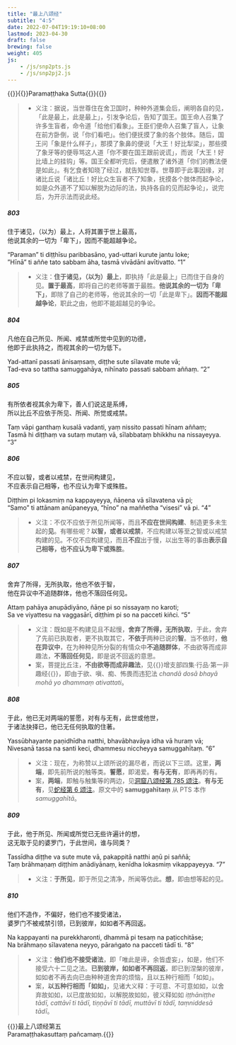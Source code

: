```yaml
---
title: "最上八颂经"
subtitle: "4:5"
date: 2022-07-04T19:19:10+08:00
lastmod: 2023-04-30
draft: false
brewing: false
weight: 405
js:
    - /js/snp2pts.js
    - /js/snp2pj2.js
---
```



{{<subtitle>}}{{<suttalink src="snp4.5">}}Paramaṭṭhaka Sutta{{</suttalink>}}{{</subtitle>}}

> - 义注：据说，当世尊住在舍卫国时，种种外道集会后，阐明各自的见，「此是最上，此是最上」，引发争论后，告知了国王。国王命人召集了许多生盲者，命令道「给他们看象」。王臣们便命人召集了盲人，让象在前方卧倒，说「你们看吧」。他们便抚摸了象的各个肢体。随后，国王问「象是什么样子」，那摸了象鼻的便说「大王！好比犁梁」，那些摸了象牙等的便辱骂这人道「你不要在国王跟前说谎」，而说「大王！好比墙上的挂钩」等。国王全都听完后，便遣散了诸外道「你们的教法便是如此」。有乞食者知晓了经过，就告知世尊。世尊即于此事因缘，对诸比丘说「诸比丘！好比众生盲者不了知象，抚摸各个肢体而起争论，如是众外道不了知以解脱为边际的法，执持各自的见而起争论」，说完后，为开示法而说此经。

##### 803

住于诸见，（以为）最上，人将其置于世上最高，  
他说其余的一切为「卑下」，因而不能超越争论。

“Paraman” ti diṭṭhīsu paribbasāno, yad-uttari kurute jantu loke;  
”Hīnā” ti aññe tato sabbam āha, tasmā vivādāni avītivatto. <q>1</q>

> - 义注：**住于诸见，（以为）最上**，即执持「此是最上」已而住于自身的见。**置于最高**，即将自己的老师等置于最胜。**他说其余的一切为「卑下」**，即除了自己的老师等，他说其余的一切「此是卑下」。**因而不能超越争论**，职此之由，他即不能超越见的争论。

##### 804

凡他在自己所见、所闻、戒禁或所觉中见到的功德，  
他即于此执持之，而视其余的一切为低下。

Yad-attanī passati ānisaṃsaṃ, diṭṭhe sute sīlavate mute vā;  
Tad-eva so tattha samuggahāya, nihīnato passati sabbam aññaṃ. <q>2</q>

##### 805

有所依者视其余为卑下，善人们说这是系缚，  
所以比丘不应依于所见、所闻、所觉或戒禁。

Taṃ vāpi ganthaṃ kusalā vadanti, yaṃ nissito passati hīnam aññaṃ;  
Tasmā hi diṭṭhaṃ va sutaṃ mutaṃ vā, sīlabbataṃ bhikkhu na nissayeyya. <q>3</q>

##### 806

不应以智，或者以戒禁，在世间构建见，  
不应表示自己相等，也不应认为卑下或殊胜。

Diṭṭhim pi lokasmiṃ na kappayeyya, ñāṇena vā sīlavatena vā pi;  
“Samo” ti attānam anūpaneyya, “hīno” na maññetha “visesi” vā pi. <q>4</q>

> - 义注：不仅不应依于所见所闻等，而且**不应在世间构建**、制造更多未生起的**见**。有哪些呢？**以智，或者以戒禁**，不应构建以等至之智或以戒禁构建的见。不仅不应构建见，而且**不应**出于慢，以出生等的事由**表示自己相等，也不应认为卑下或殊胜**。

##### 807

舍弃了所得，无所执取，他也不依于智，  
他在异议中不追随群体，他也不落回任何见。

Attaṃ pahāya anupādiyāno, ñāṇe pi so nissayaṃ no karoti;  
Sa ve viyattesu na vaggasārī, diṭṭhim pi so na pacceti kiñci. <q>5</q>

> - 义注：既如是不构建见且不起慢，**舍弃了所得，无所执取**，于此，舍弃了先前已执取者，更不执取其它，**不依于**两种已说的**智**。当不依时，**他在异议中**，在为种种见所分裂的有情众中**不追随群体**，不由欲等而成非趣法，**不落回任何见**，即是说不回返的意思。
> - 案，菩提比丘注，**不由欲等而成非趣法**，见{{<suttalink src="an4.17">}}增支部四集·行品·第一非趣经{{</suttalink>}}，即由于欲、嗔、痴、怖畏而违犯法 *chandā dosā bhayā mohā yo dhammaṃ ativattati*。

##### 808

于此，他已无对两端的誓愿，对有与无有，此世或他世，  
于诸法抉择已，他已无任何执取的住著。

Yassūbhayante paṇidhīdha natthi, bhavābhavāya idha vā huraṃ vā;  
Nivesanā tassa na santi keci, dhammesu niccheyya samuggahītaṃ. <q>6</q>

> - 义注：现在，为称赞以上颂所说的漏尽者，而说以下三颂。这里，**两端**，即先前所说的触等类。**誓愿**，即渴爱。**有与无有**，即再再的有。
> - 案，**两端**，即触与触集等的两边，见[洞窟八颂经第 785 颂注](../402/#785)。**有与无有**，见[蛇经第 6 颂注](../101/#6)。原文中的 **samuggahītaṃ** 从 PTS 本作 *samuggahītā*。

##### 809

于此，他于所见、所闻或所觉已无些许遍计的想，  
这无取于见的婆罗门，于此世间，谁与同类？

Tassīdha diṭṭhe va sute mute vā, pakappitā natthi aṇū pi saññā;  
Taṃ brāhmaṇaṃ diṭṭhim anādiyānaṃ, kenīdha lokasmiṃ vikappayeyya. <q>7</q>

> - 义注：**于所见**，即于所见之清净，所闻等仿此。**想**，即由想等起的见。

##### 810

他们不造作，不偏好，他们也不接受诸法，  
婆罗门不被戒禁引领，已到彼岸，如如者不再回返。

Na kappayanti na purekkharonti, dhammā pi tesaṃ na paṭicchitāse;  
Na brāhmaṇo sīlavatena neyyo, pāraṅgato na pacceti tādī ti. <q>8</q>

> - 义注：**他们也不接受诸法**，即「唯此是谛，余皆虚妄」，如是，他们不接受六十二见之法。**已到彼岸，如如者不再回返**，即已到涅槃的彼岸，如如者不再去向已由种种道舍弃的烦恼，且以五种行相而「如如」。
> - 案，**以五种行相而「如如」**，见诸大义释：于可意、不可意如如，以舍弃故如如，以已度故如如，以解脱故如如，彼义释如如 *iṭṭhāniṭṭhe tādī, cattāvī ti tādī, tiṇṇāvī ti tādī, muttāvī ti tādī, taṃniddesā tādī*。


{{<eof>}}最上八颂经第五<br>Paramaṭṭhakasuttaṃ pañcamaṃ.{{</eof>}}